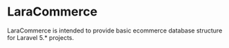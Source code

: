 # LaraCommerce
LaraCommerce is intended to provide basic ecommerce database structure for Laravel 5.* projects.

